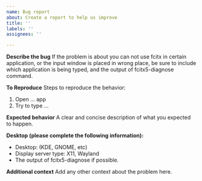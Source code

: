 ```yaml
---
name: Bug report
about: Create a report to help us improve
title: ''
labels: ''
assignees: ''

---
```


**Describe the bug**
If the problem is about you can not use fcitx in certain application, or the input window is placed in wrong place, be sure to include which application is being typed, and the output of fcitx5-diagnose command.

**To Reproduce**
Steps to reproduce the behavior:
1. Open ... app
2. Try to type ...

**Expected behavior**
A clear and concise description of what you expected to happen.

**Desktop (please complete the following information):**
 - Desktop: (KDE, GNOME, etc)
 - Display server type: X11, Wayland
 - The output of fcitx5-diagnose if possible.

**Additional context**
Add any other context about the problem here.

